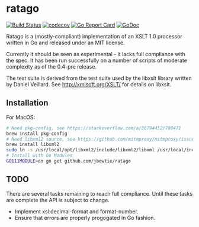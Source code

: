 ratago
======

[![Build Status](https://travis-ci.org/jbowtie/ratago.svg?branch=master)](https://travis-ci.org/jbowtie/ratago)
[![codecov](https://codecov.io/gh/jbowtie/ratago/branch/master/graph/badge.svg)](https://codecov.io/gh/jbowtie/ratago)
[![Go Report Card](https://goreportcard.com/badge/github.com/jbowtie/ratago)](https://goreportcard.com/report/github.com/jbowtie/ratago)
[![GoDoc](https://godoc.org/github.com/jbowtie/ratago?status.svg)](https://godoc.org/github.com/jbowtie/ratago)

Ratago is a (mostly-compliant) implementation of an XSLT 1.0 processor written in Go and released under an MIT license.

Currently it should be seen as experimental - it lacks full compliance with the spec. It has been run successfully on a number of scripts of moderate complexity as of the 0.4-pre release.

The test suite is derived from the test suite used by the libxslt library written by Daniel Veillard. See http://xmlsoft.org/XSLT/ for details on libxslt.

Installation
----

For MacOS:
```sh
# Need pkg-config, see https://stackoverflow.com/a/36794452/700471
brew install pkg-config 
# Need libxml2 source, see https://github.com/mitmproxy/mitmproxy/issues/68#issuecomment-120301708
brew install libxml2
sudo ln -s /usr/local/opt/libxml2/include/libxml2/libxml /usr/local/include/libxml 
# Install with Go Modules
GO111MODULE=on go get github.com/jbowtie/ratago
```

TODO
----

There are several tasks remaining to reach full compliance. Until these tasks are complete the API is subject to change.

* Implement xsl:decimal-format and format-number.
* Ensure that errors are properly progogated in Go fashion.

